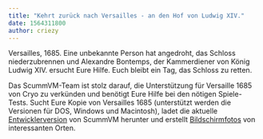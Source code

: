 ```yaml
---
title: "Kehrt zurück nach Versailles - an den Hof von Ludwig XIV."
date: 1564311800
author: criezy
---
```


Versailles, 1685. Eine unbekannte Person hat angedroht, das Schloss niederzubrennen und Alexandre Bontemps, der Kammerdiener von König Ludwig XIV. ersucht Eure Hilfe. Euch bleibt ein Tag, das Schloss zu retten.

Das ScummVM-Team ist stolz darauf, die Unterstützung für Versaille 1685 von Cryo zu verkünden und benötigt Eure Hilfe bei den nötigen Spiele-Tests. Sucht Eure Kopie von Versailles 1685 (unterstützt werden die Versionen für DOS, Windows und Macintosh), ladet die aktuelle [Entwicklerversion](https://buildbot.scummvm.org/builds.html) von ScummVM herunter und erstellt [Bildschirmfotos](https://wiki.scummvm.org/index.php?title=Screenshots) von interessanten Orten.
